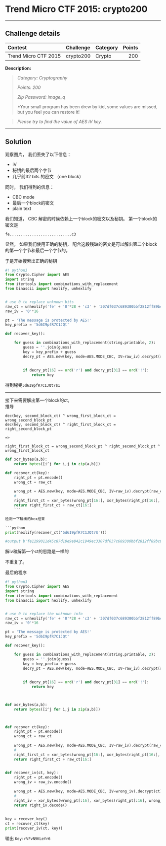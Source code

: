 # Trend Micro CTF 2015: crypto200

----------
## Challenge details
| Contest        | Challenge     | Category  | Points |
|:---------------|:--------------|:----------|-------:|
| Trend Micro CTF 2015 | crypto200 | Crypto |    200 |

**Description:**
>*Category: Cryptography*
>
>*Points: 200*
>
>*Zip Password: image_q*
>
>*Your small program has been drew by kid, some values are missed, but you feel you can restore it!

>
>*Please try to find the value of AES IV key.*

[](Q.png)

-------------

## Solution

观察图片， 我们丢失了以下信息：

- IV
- 秘钥的最后两个字节
- 几乎前32 bits 的密文 （one block）

同时， 我们得到的信息：

- CBC mode 
- 最后一个block的密文
- plain text


我们知道， CBC 解密的时候依赖上一个block的密文以及秘钥。 
第一个block的密文是
    
    fe............................c3
    
显然， 如果我们使用正确的秘钥， 配合这段残缺的密文是可以解出第二个block的第一个字节和最后一个字节的。

于是开始搜索出正确的秘钥  

```python
#! python3
from Crypto.Cipher import AES
import string
from itertools import combinations_with_replacement
from binascii import hexlify, unhexlify


# use 0 to replace unknown bits
raw_ct = unhexlify('fe' + '0'*28 + 'c3' + '307df037c689300bbf2812ff89bc0b49')
raw_iv = '0'*16

pt = 'The message is protected by AES!'
key_prefix = '5d6I9pfR7C1JQt'

def recover_key():

    for guess in combinations_with_replacement(string.printable, 2):
        guess = ''.join(guess)
        key = key_prefix + guess
        decry_pt = AES.new(key, mode=AES.MODE_CBC, IV=raw_iv).decrypt(raw_ct)
        
        
        if decry_pt[16] == ord('r') and decry_pt[31] == ord('!'):
            return key

```


得到秘钥`5d6I9pfR7C1JQt7$1`

-----

接下来需要解出第一个block的ct，   
推导

```
dec(key, second_block_ct) ^ wrong_first_block_ct = wrong_second_block_pt
dec(key, second_block_ct) ^ right_first_block_ct = right_second_block_pt

=>

right_first_block_ct = wrong_second_block_pt ^ right_second_block_pt ^ wrong_first_block_ct
```


```python
def xor_bytes(a,b):
    return bytes([i^j for i,j in zip(a,b)])

def recover_ct(key):
    right_pt = pt.encode()
    wrong_ct = raw_ct
    
    wrong_pt = AES.new(key, mode=AES.MODE_CBC, IV=raw_iv).decrypt(raw_ct)
    #                                                 
    right_first_ct = xor_bytes(wrong_pt[16:], xor_bytes(right_pt[16:], wrong_ct[:16]))
    return right_first_ct + raw_ct[16:]
    ```

检测一下输出的hex结果

```python
print(hexlify(recover_ct('5d6I9pfR7C1JQt7$')))

#output b'fe1199011d45c87d10e9e842c1949ec3307df037c689300bbf2812ff89bc0b49'
```

解iv和解第一个ct的思路是一样的

不重复了。  

最后的程序  

```python
#! python3
from Crypto.Cipher import AES
import string
from itertools import combinations_with_replacement
from binascii import hexlify, unhexlify


# use 0 to replace the unknown info
raw_ct = unhexlify('fe' + '0'*28 + 'c3' + '307df037c689300bbf2812ff89bc0b49')
raw_iv = '0'*16

pt = 'The message is protected by AES!'
key_prefix = '5d6I9pfR7C1JQt'

def recover_key():

    for guess in combinations_with_replacement(string.printable, 2):
        guess = ''.join(guess)
        key = key_prefix + guess
        decry_pt = AES.new(key, mode=AES.MODE_CBC, IV=raw_iv).decrypt(raw_ct)
        
        
        if decry_pt[16] == ord('r') and decry_pt[31] == ord('!'):
            return key

        

def xor_bytes(a,b):
    return bytes([i^j for i,j in zip(a,b)])



def recover_ct(key):
    right_pt = pt.encode()
    wrong_ct = raw_ct
    
    wrong_pt = AES.new(key, mode=AES.MODE_CBC, IV=raw_iv).decrypt(raw_ct)
    #                                                 
    right_first_ct = xor_bytes(wrong_pt[16:], xor_bytes(right_pt[16:], wrong_ct[:16]))
    return right_first_ct + raw_ct[16:]
    

def recover_iv(ct, key):
    right_pt = pt.encode()
    wrong_iv = raw_iv.encode()
    
    wrong_pt = AES.new(key, mode=AES.MODE_CBC, IV=wrong_iv).decrypt(ct)
    #                                                 
    right_iv = xor_bytes(wrong_pt[:16], xor_bytes(right_pt[:16], wrong_iv))
    return right_iv.decode()
    
    
key = recover_key()
ct = recover_ct(key)
print(recover_iv(ct, key))
```

输出 `Key:rVFvN9KLeYr6`

    



